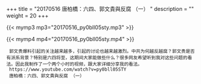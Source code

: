 +++
title = "20170516  唐柏橋：六四、郭文貴與反腐 （一） "
description = ""
weight = 20
+++

{{< mymp3 mp3="20170516_py0bll05sty.mp3" >}}

{{< mymp4 mp4="20170516_py0bll05sty.mp4" >}}

     郭文贵爆料引起的关注越来越多，引起的讨论也越来越激烈。中共为何越反越腐？郭文贵是否有派系背景？特别是六四将至，这期间大家能做些什么？很多网友希望听到我对这些问题的看法。因此我制作了一个两个小时的视频，跟大家详细分享我的看法。 
     https://www.youtube.com/watch?v=py0bll05STY 
     唐柏橋：六四、郭文貴與反腐 （一） 

